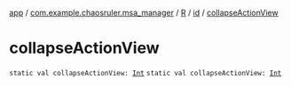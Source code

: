 [app](../../../index.md) / [com.example.chaosruler.msa_manager](../../index.md) / [R](../index.md) / [id](index.md) / [collapseActionView](.)

# collapseActionView

`static val collapseActionView: `[`Int`](https://kotlinlang.org/api/latest/jvm/stdlib/kotlin/-int/index.html)
`static val collapseActionView: `[`Int`](https://kotlinlang.org/api/latest/jvm/stdlib/kotlin/-int/index.html)
